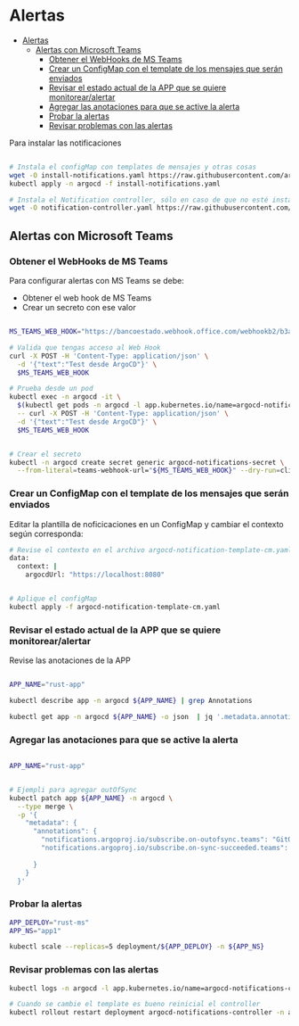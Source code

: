 # Alertas

- [Alertas](#alertas)
  - [Alertas con Microsoft Teams](#alertas-con-microsoft-teams)
    - [Obtener el WebHooks de MS Teams](#obtener-el-webhooks-de-ms-teams)
    - [Crear un ConfigMap con el template de los mensajes que serán enviados](#crear-un-configmap-con-el-template-de-los-mensajes-que-serán-enviados)
    - [Revisar el estado actual de la APP que se quiere monitorear/alertar](#revisar-el-estado-actual-de-la-app-que-se-quiere-monitorearalertar)
    - [Agregar las anotaciones para que se active la alerta](#agregar-las-anotaciones-para-que-se-active-la-alerta)
    - [Probar la alertas](#probar-la-alertas)
    - [Revisar problemas con las alertas](#revisar-problemas-con-las-alertas)

Para instalar las notificaciones

```bash

# Instala el configMap con templates de mensajes y otras cosas
wget -O install-notifications.yaml https://raw.githubusercontent.com/argoproj/argo-cd/stable/notifications_catalog/install.yaml
kubectl apply -n argocd -f install-notifications.yaml

# Instala el Notification controller, sólo en caso de que no esté instalado
wget -O notification-controller.yaml https://raw.githubusercontent.com/argoproj-labs/argocd-notifications/v1.0.1/manifests/install.yaml
```

## Alertas con Microsoft Teams

### Obtener el WebHooks de MS Teams

Para configurar alertas con MS Teams se debe:

- Obtener el web hook de MS Teams
- Crear un secreto con ese valor

```bash

MS_TEAMS_WEB_HOOK="https://bancoestado.webhook.office.com/webhookb2/b3ad9657-8d6e-4000-b5c7-fce4643ba956@189d9de0-0fef-4050-9094-e7cf9e6b3bb5/IncomingWebhook/08bb057e678e4e9788e58eecd4b86e1a/9ae1ded1-6bc8-446e-8e7e-272734533242/V2yb1qI1KFUVOxUq62bshISuC_j4UqGssUaY_oypdntG41"

# Valida que tengas acceso al Web Hook
curl -X POST -H 'Content-Type: application/json' \
  -d '{"text":"Test desde ArgoCD"}' \
  $MS_TEAMS_WEB_HOOK

# Prueba desde un pod
kubectl exec -n argocd -it \
  $(kubectl get pods -n argocd -l app.kubernetes.io/name=argocd-notifications-controller -o jsonpath='{.items[0].metadata.name}') \
  -- curl -X POST -H 'Content-Type: application/json' \
  -d '{"text":"Test desde ArgoCD"}' \
  $MS_TEAMS_WEB_HOOK


# Crear el secreto
kubectl -n argocd create secret generic argocd-notifications-secret \
  --from-literal=teams-webhook-url="${MS_TEAMS_WEB_HOOK}" --dry-run=client -o yaml | kubectl apply -f -

```

### Crear un ConfigMap con el template de los mensajes que serán enviados

Editar la plantilla de noficicaciones en un ConfigMap y cambiar el contexto según corresponda:

```bash
# Revise el contexto en el archivo argocd-notification-template-cm.yaml
data:
  context: |
    argocdUrl: "https://localhost:8080"


# Aplique el configMap
kubectl apply -f argocd-notification-template-cm.yaml

```

### Revisar el estado actual de la APP que se quiere monitorear/alertar

Revise las anotaciones de la APP

```bash

APP_NAME="rust-app"

kubectl describe app -n argocd ${APP_NAME} | grep Annotations

kubectl get app -n argocd ${APP_NAME} -o json  | jq '.metadata.annotations'  

```

### Agregar las anotaciones para que se active la alerta

```bash

APP_NAME="rust-app"


# Ejempli para agregar outOfSync
kubectl patch app ${APP_NAME} -n argocd \
  --type merge \
  -p '{
    "metadata": {
      "annotations": {
        "notifications.argoproj.io/subscribe.on-outofsync.teams": "GitOps"
        "notifications.argoproj.io/subscribe.on-sync-succeeded.teams": "GitOps"
        
      }
    }
  }'

```

### Probar la alertas

```bash
APP_DEPLOY="rust-ms"
APP_NS="app1"

kubectl scale --replicas=5 deployment/${APP_DEPLOY} -n ${APP_NS}

```

### Revisar problemas con las alertas

```bash
kubectl logs -n argocd -l app.kubernetes.io/name=argocd-notifications-controller

# Cuando se cambie el template es bueno reinicial el controller
kubectl rollout restart deployment argocd-notifications-controller -n argocd  


```


